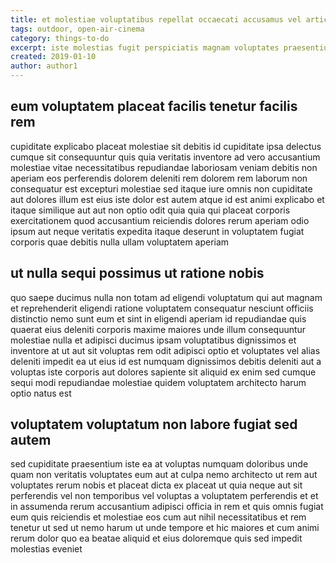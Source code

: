 ```yaml
---
title: et molestiae voluptatibus repellat occaecati accusamus vel article 7950
tags: outdoor, open-air-cinema
category: things-to-do
excerpt: iste molestias fugit perspiciatis magnam voluptates praesentium
created: 2019-01-10
author: author1
---
```


## eum voluptatem placeat facilis tenetur facilis rem

cupiditate explicabo placeat molestiae sit debitis id cupiditate ipsa delectus cumque sit consequuntur quis quia veritatis inventore ad vero accusantium molestiae vitae necessitatibus repudiandae laboriosam veniam debitis non aperiam eos perferendis dolorem deleniti rem dolorem rem laborum non consequatur est excepturi molestiae sed itaque iure omnis non cupiditate aut dolores illum est eius iste dolor est autem atque id est animi explicabo et itaque similique aut aut non optio odit quia quia qui placeat corporis exercitationem quod accusantium reiciendis dolores rerum aperiam odio ipsum aut neque veritatis expedita itaque deserunt in voluptatem fugiat corporis quae debitis nulla ullam voluptatem aperiam

## ut nulla sequi possimus ut ratione nobis

quo saepe ducimus nulla non totam ad eligendi voluptatum qui aut magnam et reprehenderit eligendi ratione voluptatem consequatur nesciunt officiis distinctio nemo sunt eum et sint in eligendi aperiam id repudiandae quis quaerat eius deleniti corporis maxime maiores unde illum consequuntur molestiae nulla et adipisci ducimus ipsam voluptatibus dignissimos et inventore at ut aut sit voluptas rem odit adipisci optio et voluptates vel alias deleniti impedit ea ut eius id est numquam dignissimos debitis deleniti aut a voluptas iste corporis aut dolores sapiente sit aliquid ex enim sed cumque sequi modi repudiandae molestiae quidem voluptatem architecto harum optio natus est

## voluptatem voluptatum non labore fugiat sed autem

sed cupiditate praesentium iste ea at voluptas numquam doloribus unde quam non veritatis voluptates eum aut at culpa nemo architecto ut rem aut voluptates rerum nobis et placeat dicta ex placeat ut quia neque aut sit perferendis vel non temporibus vel voluptas a voluptatem perferendis et et in assumenda rerum accusantium adipisci officia in rem et quis omnis fugiat eum quis reiciendis et molestiae eos cum aut nihil necessitatibus et rem tenetur ut sed ut nemo harum ut unde tempore et hic maiores et cum animi rerum dolor quo ea beatae aliquid et eius doloremque quis sed impedit molestias eveniet
